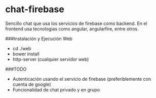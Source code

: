# chat-firebase

Sencillo chat que usa los servicios de firebase como backend. En el frontend usa tecnologias como angular, angularfire, entre otros.

###Instalación y Ejecución
Web
- cd ./web
- bower install
- http-server (cualquier servidor web)

###TODO
- Autenticación usando el servicio de firebase (preferiblemente con cuenta de google)
- Funcionalidad de chat privado y en grupo
